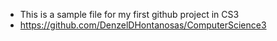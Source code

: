 - This is a sample file for my first github project in CS3
- https://github.com/DenzelDHontanosas/ComputerScience3
